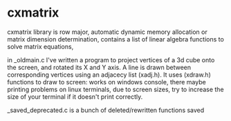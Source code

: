 # cxmatrix
cxmatrix library is row major,
automatic dynamic memory allocation or matrix dimension determination,
contains a list of linear algebra functions to solve matrix equations,

in _oldmain.c I've written a program to project vertices of a 3d cube onto the screen, and rotated its X and Y axis. A line is drawn between corresponding vertices using an adjacecy list (xadj.h). It uses (xdraw.h) functions to draw to screen: works on windows console, there maybe printing problems on linux terminals, due to screen sizes, try to increase the size of your terminal if it doesn't print correctly.

_saved_deprecated.c is a bunch of deleted/rewritten functions saved
